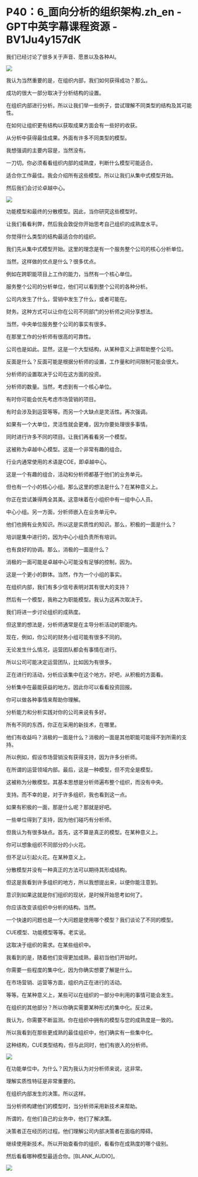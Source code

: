 # P40：6_面向分析的组织架构.zh_en - GPT中英字幕课程资源 - BV1Ju4y157dK

我们已经讨论了很多关于声音、愿景以及各种AI。

![](img/05b4558aaf13efad1ada829374260d2c_1.png)

我认为当然重要的是，在组织内部，我们如何获得成功？那么。

成功的很大一部分取决于分析结构的设置。

在组织内部进行分析。所以让我们举一些例子，尝试理解不同类型的结构及其可能性。

在如何让组织更有结构以获取成果方面会有一些好的收获。

从分析中获得最佳成果。外面有许多不同类型的模型。

我想强调的主要内容是，当然没有。

一刀切。你必须看看组织内部的成熟度，判断什么模型可能适合。

适合你工作最佳。我会介绍所有这些模型。所以让我们从集中式模型开始。

然后我们会讨论卓越中心。

![](img/05b4558aaf13efad1ada829374260d2c_3.png)

功能模型和最终的分散模型。因此，当你研究这些模型时。

让我们看看利弊，然后我会敦促你开始思考自己组织的成熟度水平。

你觉得什么类型的结构最适合你的组织。

我们先从集中式模型开始。这里的理念是有一个服务整个公司的核心分析单位。

当然，这样做的优点是什么？很多优点。

例如在跨职能项目上工作的能力，当然有一个核心单位。

服务整个公司的分析单位，他们可以看到整个公司的各种分析。

公司内发生了什么，营销中发生了什么，或者可能在。

财务。这种方式可以让你在公司不同部门的分析师之间分享想法。

当然，中央单位服务整个公司的事实有很多。

在那里工作的分析师有很高的可靠性。

公司也是如此。显然，这是一个大型结构，从某种意义上讲帮助整个公司。

反面是什么？反面可能是根据分析师的设置，工作量和时间限制可能会很大。

分析师的设置取决于公司在这方面的投资。

分析师的数量。当然，考虑到有一个核心单位。

有时你可能会优先考虑市场营销的项目。

有时会涉及到运营等等。而另一个大缺点是灵活性。再次强调。

如果有一个大单位，灵活性就会更难，因为你要处理很多事情。

同时进行许多不同的项目。让我们再看看另一个模型。

这被称为卓越中心模型。这是一个非常有趣的组合。

行业内通常使用的术语是COE，即卓越中心。

这是一个有趣的组合，活动和分析师都基于他们的业务单元。

但也有一个小的核心小组。那么这里的想法是什么？在某种意义上。

你正在尝试兼得两全其美。这意味着在小组织中有一组中心人员。

中心小组。另一方面，分析师嵌入在业务单元中。

他们也拥有业务知识。所以这是实质性的知识。那么，积极的一面是什么？

培训是集中进行的，因为中心小组负责所有培训。

也有良好的协调。那么，消极的一面是什么？

消极的一面可能是卓越中心可能没有足够的控制，因为。

这是一个更小的群体。当然，作为一个小组的事实。

在组织内部，我们有多少信号表明对其有很大的支持？

然后有一个模型，我称之为职能模型。我认为这再次取决于。

我们将进一步讨论组织的成熟度。

但这里的想法是，分析师通常是在主导分析活动的职能内。

现在，例如，你公司的财务小组可能有很多不同的。

无论发生什么情况，运营团队都会有事情在进行。

所以公司可能决定运营团队，比如因为有很多。

正在进行的活动，分析应该集中在这个地方。好吧，从积极的方面看。

分析集中在最能获益的地方。因此你可以看看投资回报。

你可以做各种事情来帮助你理解。

分析能力和分析实践对你的公司来说有多好。

所有不同的东西，你正在采用的新技术，在哪里。

他们有收益吗？消极的一面是什么？消极的一面是其他职能可能得不到所需的支持。

所以例如，假设市场营销没有获得支持，因为许多分析师。

在所谓的运营领域内部。最后，这是一种模型，但不完全是模型。

这被称为分散模型。其基本思想是分析师遍布整个组织，而没有中央。

支持。而不幸的是，对于许多组织，我也看到这一点。

如果有积极的一面，那是什么呢？那就是好吧。

一些单位得到了支持，因为他们碰巧有分析师。

但我认为有很多缺点。首先，这不算是真正的模型。在某种意义上。

你可以想象组织不同部分的小火花。

但不足以引起火花。在某种意义上。

分散模型并没有一种真正的方法可以期待其形成结构。

但这是我看到许多组织的地方，所以我想提出来，以便你能注意到。

意识到如果这就是你们组织的现状，是时候开始思考如何了。

你应该改变该组织中分析的结构。当然。

一个快速的问题也是一个大问题是使用哪个模型？我们谈论了不同的模型。

CUE模型、功能模型等等。老实说。

这取决于组织的需求。在某些组织中。

我看到的是，随着他们变得更加成熟，最初当他们开始时。

你需要一些程度的集中化，因为你确实想要了解是什么。

在市场营销、运营等方面，组织内正在进行的活动。

等等。在某种意义上，某些可以在组织的一部分中利用的事情可能会发生。

在组织的其他部分？所以你确实需要某种形式的集中化。反过来。

我认为，你需要不断监测。你在组织中拥有的模型与您的成熟度是一致的。

所以我看到在那些更成熟的最佳组织中，他们确实有一些集中化。

这种结构，CUE类型结构，但与此同时，他们有嵌入的分析师。

![](img/05b4558aaf13efad1ada829374260d2c_5.png)

在功能单位中。为什么？因为我认为对分析师来说，这非常。

理解实质性特征是非常重要的。

在组织内部发生的决策。所以这样。

当分析师构建他们的模型时，当分析师采用新技术来帮助。

所谓的，在他们自己的业务中，他们了解决策。

决策者正在经历的过程。他们理解公司内部决策者在面临的障碍。

继续使用新技术。所以开始查看你的组织，看看你在成熟度的哪个级别。

然后看看哪种模型最适合你。[BLANK_AUDIO]。

![](img/05b4558aaf13efad1ada829374260d2c_7.png)

